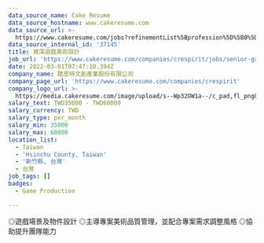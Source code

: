 ```yaml
---
data_source_name: Cake Resume
data_source_hostname: www.cakeresume.com
data_source_url: >-
  https://www.cakeresume.com/jobs?refinementList%5Bprofession%5D%5B0%5D=game-production&range%5Bsalary_range%5D%5Bmin%5D=1000000
data_source_internal_id: '37145'
title: 資深遊戲美術設計
job_url: 'https://www.cakeresume.com/companies/crespirit/jobs/senior-game-art-design'
date: 2022-03-01T07:47:10.394Z
company_name: 酷思特文創產業股份有限公司
company_page_url: 'https://www.cakeresume.com/companies/crespirit'
company_logo_url: >-
  https://media.cakeresume.com/image/upload/s--Wp32OW1a--/c_pad,fl_png8,h_200,w_200/v1646120170/vkbijk1c4hlntoqquhvv.png
salary_text: TWD35000 - TWD60000
salary_currency: TWD
salary_type: per_month
salary_min: 35000
salary_max: 60000
location_list:
  - Taiwan
  - 'Hsinchu County, Taiwan'
  - '新竹縣, 台灣'
  - 台灣
job_tags: []
badges:
  - Game Production

---
```


◎遊戲場景及物件設計 ◎主導專案美術品質管理，並配合專案需求調整風格 ◎協助提升團隊能力